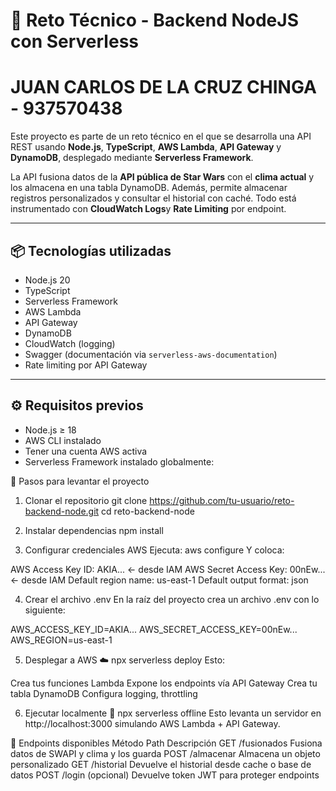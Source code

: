 # 🚀 Reto Técnico - Backend NodeJS con Serverless
# JUAN CARLOS DE LA CRUZ CHINGA - 937570438
Este proyecto es parte de un reto técnico en el que se desarrolla una API REST usando **Node.js**, **TypeScript**, **AWS Lambda**, **API Gateway** y **DynamoDB**, desplegado mediante **Serverless Framework**.

La API fusiona datos de la **API pública de Star Wars** con el **clima actual** y los almacena en una tabla DynamoDB. Además, permite almacenar registros personalizados y consultar el historial con caché. Todo está instrumentado con **CloudWatch Logs**y **Rate Limiting** por endpoint.

---

## 📦 Tecnologías utilizadas

- Node.js 20
- TypeScript
- Serverless Framework
- AWS Lambda
- API Gateway
- DynamoDB
- CloudWatch (logging)
- Swagger (documentación via `serverless-aws-documentation`)
- Rate limiting por API Gateway

---

## ⚙️ Requisitos previos

- Node.js ≥ 18
- AWS CLI instalado
- Tener una cuenta AWS activa
- Serverless Framework instalado globalmente:


🚀 Pasos para levantar el proyecto
1. Clonar el repositorio
git clone https://github.com/tu-usuario/reto-backend-node.git
cd reto-backend-node

3. Instalar dependencias
npm install
4. Configurar credenciales AWS
Ejecuta:
aws configure
Y coloca:

AWS Access Key ID:        AKIA...        ← desde IAM
AWS Secret Access Key:    00nEw...        ← desde IAM
Default region name:      us-east-1
Default output format:    json

4. Crear el archivo .env
En la raíz del proyecto crea un archivo .env con lo siguiente:

AWS_ACCESS_KEY_ID=AKIA...
AWS_SECRET_ACCESS_KEY=00nEw...
AWS_REGION=us-east-1

5. Desplegar a AWS ☁️
npx serverless deploy
Esto:

Crea tus funciones Lambda
Expone los endpoints vía API Gateway
Crea tu tabla DynamoDB
Configura logging, throttling

6. Ejecutar localmente 🔄
npx serverless offline
Esto levanta un servidor en http://localhost:3000 simulando AWS Lambda + API Gateway.

🧪 Endpoints disponibles
Método	Path	Descripción
GET	/fusionados	Fusiona datos de SWAPI y clima y los guarda
POST	/almacenar	Almacena un objeto personalizado
GET	/historial	Devuelve el historial desde cache o base de datos
POST	/login (opcional)	Devuelve token JWT para proteger endpoints


